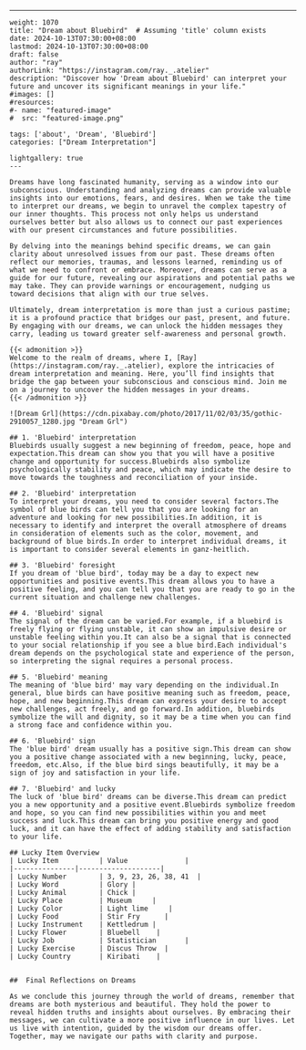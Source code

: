 ---
    weight: 1070
    title: "Dream about Bluebird"  # Assuming 'title' column exists
    date: 2024-10-13T07:30:00+08:00
    lastmod: 2024-10-13T07:30:00+08:00
    draft: false
    author: "ray"
    authorLink: "https://instagram.com/ray._.atelier"
    description: "Discover how 'Dream about Bluebird' can interpret your future and uncover its significant meanings in your life."
    #images: []
    #resources:
    #- name: "featured-image"
    #  src: "featured-image.png"
    
    tags: ['about', 'Dream', 'Bluebird']
    categories: ["Dream Interpretation"]
    
    lightgallery: true
    ---
    
    Dreams have long fascinated humanity, serving as a window into our subconscious. Understanding and analyzing dreams can provide valuable insights into our emotions, fears, and desires. When we take the time to interpret our dreams, we begin to unravel the complex tapestry of our inner thoughts. This process not only helps us understand ourselves better but also allows us to connect our past experiences with our present circumstances and future possibilities.
    
    By delving into the meanings behind specific dreams, we can gain clarity about unresolved issues from our past. These dreams often reflect our memories, traumas, and lessons learned, reminding us of what we need to confront or embrace. Moreover, dreams can serve as a guide for our future, revealing our aspirations and potential paths we may take. They can provide warnings or encouragement, nudging us toward decisions that align with our true selves.
    
    Ultimately, dream interpretation is more than just a curious pastime; it is a profound practice that bridges our past, present, and future. By engaging with our dreams, we can unlock the hidden messages they carry, leading us toward greater self-awareness and personal growth.
    
    {{< admonition >}}
    Welcome to the realm of dreams, where I, [Ray](https://instagram.com/ray._.atelier), explore the intricacies of dream interpretation and meaning. Here, you’ll find insights that bridge the gap between your subconscious and conscious mind. Join me on a journey to uncover the hidden messages in your dreams.
    {{< /admonition >}}
    
    ![Dream Grl](https://cdn.pixabay.com/photo/2017/11/02/03/35/gothic-2910057_1280.jpg "Dream Grl")
    
    ## 1. 'Bluebird' interpretation
    Bluebirds usually suggest a new beginning of freedom, peace, hope and expectation.This dream can show you that you will have a positive change and opportunity for success.Bluebirds also symbolize psychologically stability and peace, which may indicate the desire to move towards the toughness and reconciliation of your inside.
    
    ## 2. 'Bluebird' interpretation
    To interpret your dreams, you need to consider several factors.The symbol of blue birds can tell you that you are looking for an adventure and looking for new possibilities.In addition, it is necessary to identify and interpret the overall atmosphere of dreams in consideration of elements such as the color, movement, and background of blue birds.In order to interpret individual dreams, it is important to consider several elements in ganz-heitlich.
    
    ## 3. 'Bluebird' foresight
    If you dream of 'blue bird', today may be a day to expect new opportunities and positive events.This dream allows you to have a positive feeling, and you can tell you that you are ready to go in the current situation and challenge new challenges.
    
    ## 4. 'Bluebird' signal
    The signal of the dream can be varied.For example, if a bluebird is freely flying or flying unstable, it can show an impulsive desire or unstable feeling within you.It can also be a signal that is connected to your social relationship if you see a blue bird.Each individual's dream depends on the psychological state and experience of the person, so interpreting the signal requires a personal process.
    
    ## 5. 'Bluebird' meaning
    The meaning of 'blue bird' may vary depending on the individual.In general, blue birds can have positive meaning such as freedom, peace, hope, and new beginning.This dream can express your desire to accept new challenges, act freely, and go forward.In addition, bluebirds symbolize the will and dignity, so it may be a time when you can find a strong face and confidence within you.
    
    ## 6. 'Bluebird' sign
    The 'blue bird' dream usually has a positive sign.This dream can show you a positive change associated with a new beginning, lucky, peace, freedom, etc.Also, if the blue bird sings beautifully, it may be a sign of joy and satisfaction in your life.
    
    ## 7. 'Bluebird' and lucky
    The luck of 'blue bird' dreams can be diverse.This dream can predict you a new opportunity and a positive event.Bluebirds symbolize freedom and hope, so you can find new possibilities within you and meet success and luck.This dream can bring you positive energy and good luck, and it can have the effect of adding stability and satisfaction to your life.
    
    ## Lucky Item Overview
    | Lucky Item          | Value              |
    |---------------|--------------------|
    | Lucky Number        | 3, 9, 23, 26, 38, 41  |
    | Lucky Word          | Glory |
    | Lucky Animal        | Chick |
    | Lucky Place         | Museum     |
    | Lucky Color         | Light lime     |
    | Lucky Food          | Stir Fry      |
    | Lucky Instrument    | Kettledrum |
    | Lucky Flower        | Bluebell    |
    | Lucky Job           | Statistician       |
    | Lucky Exercise      | Discus Throw  |
    | Lucky Country       | Kiribati    |
    
    
    ##  Final Reflections on Dreams
    
    As we conclude this journey through the world of dreams, remember that dreams are both mysterious and beautiful. They hold the power to reveal hidden truths and insights about ourselves. By embracing their messages, we can cultivate a more positive influence in our lives. Let us live with intention, guided by the wisdom our dreams offer. Together, may we navigate our paths with clarity and purpose.
    